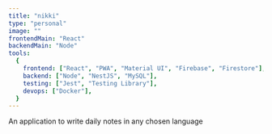 ```yaml
---
title: "nikki"
type: "personal"
image: ""
frontendMain: "React"
backendMain: "Node"
tools:
  {
    frontend: ["React", "PWA", "Material UI", "Firebase", "Firestore"],
    backend: ["Node", "NestJS", "MySQL"],
    testing: ["Jest", "Testing Library"],
    devops: ["Docker"],
  }
---
```


An application to write daily notes in any chosen language

<!-- end -->
